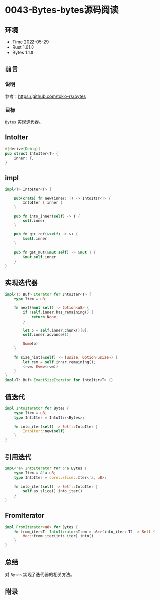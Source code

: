# 0043-Bytes-bytes源码阅读

## 环境

- Time 2022-05-29
- Rust 1.61.0
- Bytes 1.1.0

## 前言

### 说明

参考：<https://github.com/tokio-rs/bytes>

### 目标

`Bytes` 实现迭代器。

## IntoIter

```rust
#[derive(Debug)]
pub struct IntoIter<T> {
    inner: T,
}
```

## impl

```rust
impl<T> IntoIter<T> {

    pub(crate) fn new(inner: T) -> IntoIter<T> {
        IntoIter { inner }
    }

    pub fn into_inner(self) -> T {
        self.inner
    }

    pub fn get_ref(&self) -> &T {
        &self.inner
    }

    pub fn get_mut(&mut self) -> &mut T {
        &mut self.inner
    }
}
```

## 实现迭代器

```rust
impl<T: Buf> Iterator for IntoIter<T> {
    type Item = u8;

    fn next(&mut self) -> Option<u8> {
        if !self.inner.has_remaining() {
            return None;
        }

        let b = self.inner.chunk()[0];
        self.inner.advance(1);

        Some(b)
    }

    fn size_hint(&self) -> (usize, Option<usize>) {
        let rem = self.inner.remaining();
        (rem, Some(rem))
    }
}
impl<T: Buf> ExactSizeIterator for IntoIter<T> {}
```

## 值迭代

```rust
impl IntoIterator for Bytes {
    type Item = u8;
    type IntoIter = IntoIter<Bytes>;

    fn into_iter(self) -> Self::IntoIter {
        IntoIter::new(self)
    }
}
```

## 引用迭代

```rust
impl<'a> IntoIterator for &'a Bytes {
    type Item = &'a u8;
    type IntoIter = core::slice::Iter<'a, u8>;

    fn into_iter(self) -> Self::IntoIter {
        self.as_slice().into_iter()
    }
}
```

## FromIterator

```rust
impl FromIterator<u8> for Bytes {
    fn from_iter<T: IntoIterator<Item = u8>>(into_iter: T) -> Self {
        Vec::from_iter(into_iter).into()
    }
}
```

## 总结

对 `Bytes` 实现了迭代器的相关方法。

## 附录

